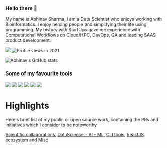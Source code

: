 ### Hello there 👋

My name is Abhinav Sharma, I am a Data Scientist who enjoys working with Bioinformatics. I enjoy helping people and simplifying their life using programming. My history with StartUps gave me experience with Computational Workflows on Cloud/HPC, DevOps, QA and leading SAAS product development.

[![](https://img.shields.io/badge/ORCID-informational?style=flat&logo=ORCID&logoColor=white&color=A6CE39)](https://orcid.org/0000-0002-6402-6993) ![Profile views in 2021](https://gpvc.arturio.dev/abhi18av)


![Abhinav's GitHub stats](https://github-readme-stats.vercel.app/api?username=abhi18av&show_icons=true&theme=radical) 

### Some of my favourite tools


![](https://img.shields.io/badge/code-kubernetes-informational?style=flat&logo=kubernetes&logoColor=white&color=2496ED)
![](https://img.shields.io/badge/code-nextflow-informational?style=flat&logo=nextflow&logoColor=white&color=019733)
![](https://img.shields.io/badge/code-clojure-informational?style=flat&logo=clojure&logoColor=white&color=019733)
![](https://img.shields.io/badge/Code-Python-informational?style=flat&logo=python&logoColor=white&color=3776AB)
![](https://img.shields.io/badge/Code-R-informational?style=flat&logo=r&logoColor=white&color=3776AB)
![](https://img.shields.io/badge/Cloud-Azure-informational?style=flat&logo=azure&logoColor=white&color=3776AB)




# Highlights
Here's brief list of my public or open source work, containing the PRs and initiatives which I consider to be noteworthy

[Scientific collaborations](https://github.com/abhi18av/abhi18av/blob/master/Scientific_Collaborations.md), [DataScience - AI - ML](https://github.com/abhi18av/abhi18av/blob/master/DataScience_AI_ML.md), [CLI tools](https://github.com/abhi18av/abhi18av/blob/master/CLI_Tools.md), [ReactJS ecosystem](https://github.com/abhi18av/abhi18av/blob/master/Fulcro_ReactJS_Ecosystem.md) and [Misc](https://github.com/abhi18av/abhi18av/blob/master/Misc.md)



